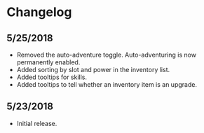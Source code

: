 # Changelog

## 5/25/2018

* Removed the auto-adventure toggle. Auto-adventuring is now permanently enabled.
* Added sorting by slot and power in the inventory list.
* Added tooltips for skills.
* Added tooltips to tell whether an inventory item is an upgrade.

## 5/23/2018

* Initial release.